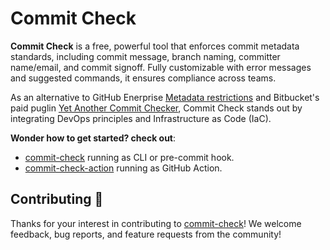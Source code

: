 # Commit Check

**Commit Check** is a free, powerful tool that enforces commit metadata standards, including commit message, branch naming, committer name/email, and commit signoff. Fully customizable with error messages and suggested commands, it ensures compliance across teams.

As an alternative to GitHub Enerprise [Metadata restrictions](https://docs.github.com/en/enterprise-server@3.11/repositories/configuring-branches-and-merges-in-your-repository/managing-rulesets/available-rules-for-rulesets#metadata-restrictions) and Bitbucket's paid puglin [Yet Another Commit Checker](https://marketplace.atlassian.com/apps/1211854/yet-another-commit-checker?tab=overview&hosting=datacenter), Commit Check stands out by integrating DevOps principles and Infrastructure as Code (IaC).

**Wonder how to get started? check out**:
* [commit-check](https://github.com/commit-check/commit-check) running as CLI or pre-commit hook.
* [commit-check-action](https://github.com/commit-check/commit-check-action) running as GitHub Action.

## Contributing 💪

Thanks for your interest in contributing to [commit-check](https://github.com/commit-check)! We welcome feedback, bug reports, and feature requests from the community!
